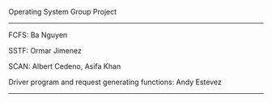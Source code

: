Operating System Group Project

-----------
FCFS: Ba Nguyen

SSTF: Ormar Jimenez

SCAN: Albert Cedeno, Asifa Khan

Driver program and request generating functions: Andy Estevez

-----------

